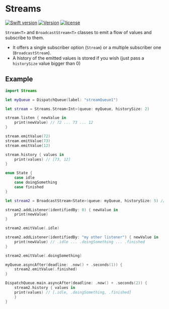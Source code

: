 # Streams

[![Swift version](https://img.shields.io/badge/Swift-5-orange.svg)](https://swift.org/download)
[![Version](https://img.shields.io/badge/version-1.0-green.svg)](https://github.com/illescasDaniel/Swift-Streams/releases)
[![license](https://img.shields.io/github/license/mashape/apistatus.svg)](https://github.com/illescasDaniel/Swift-Streams/blob/master/LICENSE)

`Stream<T>` and `BroadcastStream<T>` classes to emit a flow of values and subscribe to them.

- It offers a single subscriber option (`Stream`) or a multiple subscriber one (`BroadcastStream`).
- A history of the emitted values is stored if you wish (just pass a `historySize` value bigger than 0)

## Example

```swift
import Streams

let myQueue = DispatchQueue(label: "streamQueue1")

let stream = Streams.Stream<Int>(queue: myQueue, historySize: 2)

stream.listen { newValue in
    print(newValue) // 72 ... 73 ... 12
}

stream.emitValue(72)
stream.emitValue(73)
stream.emitValue(12)

stream.history { values in
    print(values) // [73, 12]
}
```
```swift
enum State {
    case idle
    case doingSomething
    case finished
}

let stream2 = BroadcastStream<State>(queue: myQueue, historySize: 5) // or other queue

stream2.addListener(identifiedBy: 0) { newValue in
    print(newValue)
}

stream2.emitValue(.idle)

stream2.addListener(identifiedBy: "my other listener") { newValue in
    print(newValue) // .idle ... .doingSomething ... .finished
}

stream2.emitValue(.doingSomething)

myQueue.asyncAfter(deadline: .now() + .seconds(1)) {
    stream2.emitValue(.finished)
}

DispatchQueue.main.asyncAfter(deadline: .now() + .seconds(2)) {
    stream2.history { values in
    print(values) // [.idle, .doingSomething, .finished]
    }
}
```
